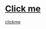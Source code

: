 # <a href="javascript:alert('XSS Attack!');">Click me</a>
<a href=https://google.com>clickme</a>
</p><marquee onstart=alert(1)></marquee>
